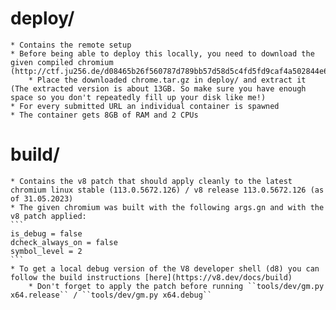 # deploy/
    * Contains the remote setup
    * Before being able to deploy this locally, you need to download the given compiled chromium (http://ctf.ju256.de/d08465b26f560787d789bb57d58d5c4fd5fd9caf4a502844e612d7655512b663/chrome.tar.gz)!
        * Place the downloaded chrome.tar.gz in deploy/ and extract it (The extracted version is about 13GB. So make sure you have enough space so you don't repeatedly fill up your disk like me!)
    * For every submitted URL an individual container is spawned
    * The container gets 8GB of RAM and 2 CPUs

# build/
    * Contains the v8 patch that should apply cleanly to the latest chromium linux stable (113.0.5672.126) / v8 release 113.0.5672.126 (as of 31.05.2023)
    * The given chromium was built with the following args.gn and with the v8 patch applied:
    ```
    is_debug = false
    dcheck_always_on = false
    symbol_level = 2
    ```
    * To get a local debug version of the V8 developer shell (d8) you can follow the build instructions [here](https://v8.dev/docs/build)
        * Don't forget to apply the patch before running ``tools/dev/gm.py x64.release`` / ``tools/dev/gm.py x64.debug``
